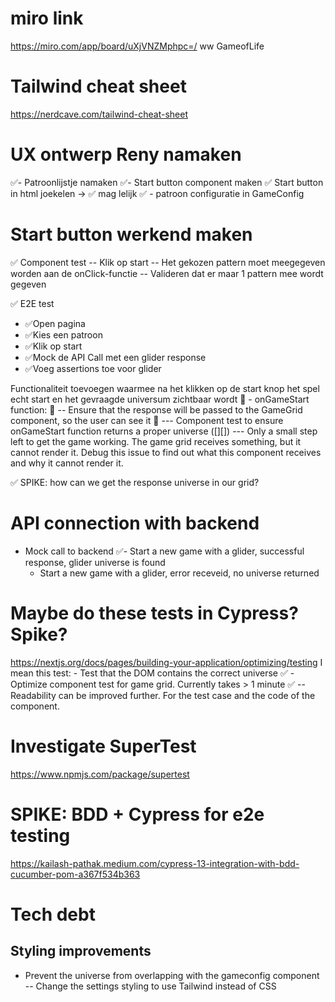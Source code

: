 # miro link
https://miro.com/app/board/uXjVNZMphpc=/
ww GameofLife

# Tailwind cheat sheet
https://nerdcave.com/tailwind-cheat-sheet

# UX ontwerp Reny namaken
✅- Patroonlijstje namaken 
✅- Start button component maken 
✅ Start button in html joekelen -> ✅ mag lelijk
✅ - patroon configuratie in GameConfig

# Start button werkend maken
✅ Component test
  -- Klik op start
  -- Het gekozen pattern moet meegegeven worden aan de onClick-functie
  -- Valideren dat er maar 1 pattern mee wordt gegeven

✅ E2E test
- ✅Open pagina
- ✅Kies een patroon
- ✅Klik op start
- ✅Mock de API Call met een glider response
- ✅Voeg assertions toe voor glider

Functionaliteit toevoegen waarmee na het klikken op de start knop het spel echt start en het gevraagde universum zichtbaar wordt
🙌 - onGameStart function:
🙌 -- Ensure that the response will be passed to the GameGrid component, so the user can see it
🙌 --- Component test to ensure onGameStart function returns a proper universe ([][])
--- Only a small step left to get the game working. The game grid receives something, but it cannot render it. Debug this issue to find out what this component receives and why it cannot render it.

✅ SPIKE: how can we get the response universe in our grid?
  

# API connection with backend
- Mock call to backend
  ✅- Start a new game with a glider, successful response, glider universe is found
  - Start a new game with a glider, error receveid, no universe returned

# Maybe do these tests in Cypress? Spike?
https://nextjs.org/docs/pages/building-your-application/optimizing/testing
I mean this test: - Test that the DOM contains the correct universe
✅ - Optimize component test for game grid. Currently takes > 1 minute
✅    -- Readability can be improved further. For the test case and the code of the component.

# Investigate SuperTest
https://www.npmjs.com/package/supertest

# SPIKE: BDD + Cypress for e2e testing
https://kailash-pathak.medium.com/cypress-13-integration-with-bdd-cucumber-pom-a367f534b363

# Tech debt
## Styling improvements
- Prevent the universe from overlapping with the gameconfig component
  -- Change the settings styling to use Tailwind instead of CSS